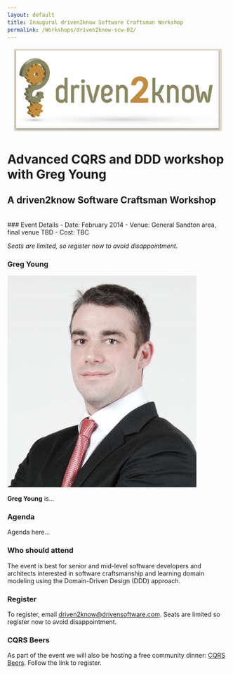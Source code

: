 ```yaml
---
layout: default
title: Inaugural driven2know Software Craftsman Workshop
permalink: /Workshops/driven2know-scw-02/
---
```


<div style=" margin: 10px; padding: 5px;">
    <img src="/images/content/driven2know.png">
</div>

# Advanced CQRS and DDD workshop with Greg Young
## A driven2know Software Craftsman Workshop

<br>
### Event Details
- Date:   February 2014
- Venue:  General Sandton area, final venue TBD
- Cost:   TBC

*Seats are limited, so register now to avoid disappointment.*

### Greg Young

<img src="/images/content/scw/greg-young.jpg" class="image_left"/>

 **Greg Young** is...

### Agenda

Agenda here...

### Who should attend

The event is best for senior and mid-level software developers and architects interested in software craftsmanship and learning domain modeling using the Domain-Driven Design (DDD) approach.

### Register

To register, email [driven2know@drivensoftware.com](mailto:driven2know@drivensoftware.com?subject=Register%20for%20Software%20Craftsman%20Workshop&body=Please%20send%20me%20a%20registration%20form!!). Seats are limited so register now to avoid disappointment.

### CQRS Beers

As part of the event we will also be hosting a free community dinner: [CQRS Beers](http://cqrsbeersjhb.eventbrite.com/). Follow the link to register.

